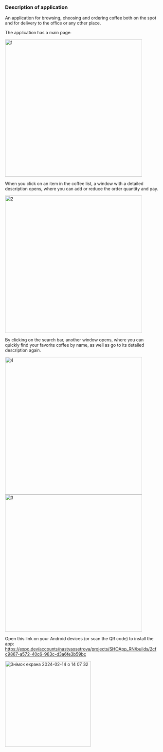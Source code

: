 ### Description of application

An application for browsing, choosing and ordering coffee both on the spot and for delivery to the office or any other place.

The application has a main page:

<img width="450" alt="1" src="https://github.com/nastyaosetrova8/SHOApp_RN/assets/126395277/aebbc706-f52d-4122-be3a-9a7c5c4d9258">

When you click on an item in the coffee list, a window with a detailed description opens, where you can add or reduce the order quantity and pay.

<img width="450" alt="2" src="https://github.com/nastyaosetrova8/SHOApp_RN/assets/126395277/e23e4cf0-5d7f-411e-be68-ce7f8809173d">

By clicking on the search bar, another window opens, where you can quickly find your favorite coffee by name, as well as go to its detailed description again.

<img width="450" alt="4" src="https://github.com/nastyaosetrova8/SHOApp_RN/assets/126395277/5086b385-cf2b-45cd-b8b0-d071927b510c">
<img width="450" alt="3" src="https://github.com/nastyaosetrova8/SHOApp_RN/assets/126395277/17322b3c-2256-45d9-b396-83e10fcb4dac">

Open this link on your Android devices (or scan the QR code) to install the app:
https://expo.dev/accounts/nastyaosetrova/projects/SHOApp_RN/builds/2cfc9867-a572-40c6-983c-d3a6fe3b59bc

<img width="281" alt="Знімок екрана 2024-02-14 о 14 07 32" src="https://github.com/nastyaosetrova8/SHOApp_RN/assets/126395277/64fd206c-da8e-434c-8217-033da623385d">